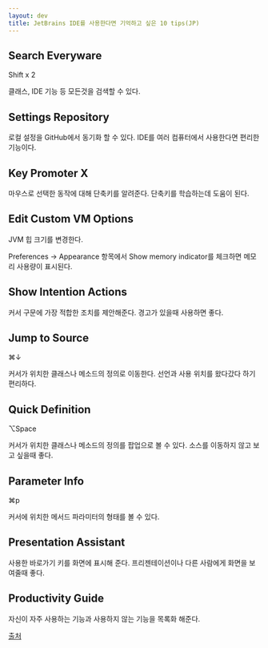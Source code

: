 ```yaml
---
layout: dev
title: JetBrains IDE를 사용한다면 기억하고 싶은 10 tips(JP) 
---
```


## Search Everyware

Shift x 2

클래스, IDE 기능 등 모든것을 검색할 수 있다.

## Settings Repository

로컬 설정을 GitHub에서 동기화 할 수 있다. IDE를 여러 컴퓨터에서 사용한다면 편리한 기능이다.

## Key Promoter X

마우스로 선택한 동작에 대해 단축키를 알려준다. 단축키를 학습하는데 도움이 된다.

## Edit Custom VM Options

JVM 힙 크기를 변경한다. 

Preferences -> Appearance 항목에서 Show memory indicator를 체크하면 메모리 사용량이 표시된다.

## Show Intention Actions

커서 구문에 가장 적합한 조치를 제안해준다. 경고가 있을때 사용하면 좋다.

## Jump to Source

⌘↓ 

커서가 위치한 클래스나 메소드의 정의로 이동한다. 선언과 사용 위치를 왔다갔다 하기 편리하다.

## Quick Definition

⌥Space

커서가 위치한 클래스나 메소드의 정의를 팝업으로 볼 수 있다. 소스를 이동하지 않고 보고 싶을때 좋다.

## Parameter Info

⌘p

커서에 위치한 메서드 파라미터의 형태를 볼 수 있다.

## Presentation Assistant

사용한 바로가기 키를 화면에 표시해 준다. 프리젠테이션이나 다른 사람에게 화면을 보여줄때 좋다.

## Productivity Guide

자신이 자주 사용하는 기능과 사용하지 않는 기능을 목록화 해준다.

[출처](https://techblog.kayac.com/jetbrains-ide-tips)